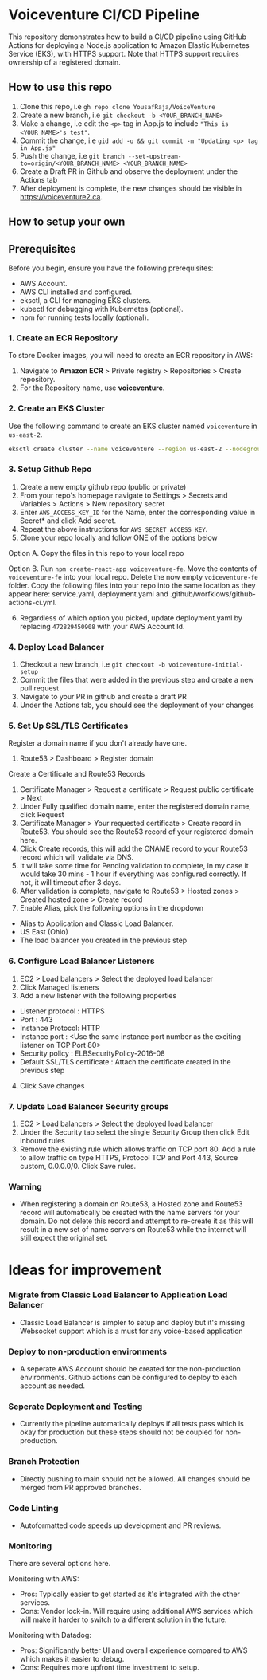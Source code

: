 # Voiceventure CI/CD Pipeline

This repository demonstrates how to build a CI/CD pipeline using GitHub Actions for deploying a Node.js application to Amazon Elastic Kubernetes Service (EKS), with HTTPS support. Note that HTTPS support requires ownership of a registered domain.

## How to use this repo
1. Clone this repo, i.e ```gh repo clone YousafRaja/VoiceVenture```
2. Create a new branch, i.e ```git checkout -b <YOUR_BRANCH_NAME>```
3. Make a change, i.e edit the ```<p>``` tag in App.js to include ```"This is <YOUR_NAME>'s test"```.
4. Commit the change, i.e ```gid add -u && git commit -m "Updating <p> tag in App.js"```
5. Push the change, i.e ```git branch --set-upstream-to=origin/<YOUR_BRANCH_NAME> <YOUR_BRANCH_NAME>```
6. Create a Draft PR in Github and observe the deployment under the Actions tab
7. After deployment is complete, the new changes should be visible in https://voiceventure2.ca.

## How to setup your own

## Prerequisites

Before you begin, ensure you have the following prerequisites:
- AWS Account.
- AWS CLI installed and configured.
- eksctl, a CLI for managing EKS clusters.
- kubectl for debugging with Kubernetes (optional).
- npm for running tests locally (optional).


### 1. Create an ECR Repository

To store Docker images, you will need to create an ECR repository in AWS:

1. Navigate to **Amazon ECR** > Private registry > Repositories > Create repository.
3. For the Repository name, use **voiceventure**.

### 2. Create an EKS Cluster

Use the following command to create an EKS cluster named `voiceventure` in `us-east-2`. 

```bash
eksctl create cluster --name voiceventure --region us-east-2 --nodegroup-name linux-nodes --node-type t2.micro --nodes 2
```

### 3. Setup Github Repo
1. Create a new empty github repo (public or private)
2. From your repo's homepage navigate to Settings > Secrets and Variables > Actions > New repository secret
3. Enter ```AWS_ACCESS_KEY_ID``` for the Name, enter the corresponding value in Secret* and click Add secret.
4. Repeat the above instructions for ```AWS_SECRET_ACCESS_KEY```.
5. Clone your repo locally and follow ONE of the options below

Option A. Copy the files in this repo to your local repo

Option B. Run ```npm create-react-app voiceventure-fe```. Move the contents of `voiceventure-fe` into your local repo. Delete the now empty `voiceventure-fe` folder. Copy the following files into your repo into the same location as they appear here: service.yaml, deployment.yaml and .github/worfklows/github-actions-ci.yml.

6. Regardless of which option you picked, update deployment.yaml by replacing `472829450908` with your AWS Account Id.

### 4. Deploy Load Balancer
1. Checkout a new branch, i.e ```git checkout -b voiceventure-initial-setup```
2. Commit the files that were added in the previous step and create a new pull request 
3. Navigate to your PR in github and create a draft PR
4. Under the Actions tab, you should see the deployment of your changes

### 5. Set Up SSL/TLS Certificates
Register a domain name if you don't already have one.
1. Route53 > Dashboard > Register domain

Create a Certificate and Route53 Records
1. Certificate Manager > Request a certificate > Request public certificate > Next
2. Under Fully qualified domain name, enter the registered domain name, click Request
4. Certificate Manager > Your requested certificate > Create record in Route53. You should see the Route53 record of your registered domain here.
5. Click Create records, this will add the CNAME record to your Route53 record which will validate via DNS. 
6. It will take some time for Pending validation to complete, in my case it would take 30 mins - 1 hour if everything was configured correctly. If not, it will timeout after 3 days.
7. After validation is complete, navigate to Route53 > Hosted zones > Created hosted zone > Create record
8. Enable Alias, pick the following options in the dropdown
- Alias to Application and Classic Load Balancer.
- US East (Ohio)
- The load balancer you created in the previous step


### 6. Configure Load Balancer Listeners 
1. EC2 > Load balancers > Select the deployed load balancer
2. Click Managed listeners
3. Add a new listener with the following properties
- Listener protocol : HTTPS
- Port : 443
- Instance Protocol: HTTP
- Instance port : <Use the same instance port number as the exciting listener on TCP Port 80>
- Security policy : ELBSecurityPolicy-2016-08
- Default SSL/TLS certificate : Attach the certificate created in the previous step
4. Click Save changes

### 7. Update Load Balancer Security groups
1. EC2 > Load balancers > Select the deployed load balancer
2. Under the Security tab select the single Security Group then click Edit inbound rules
3. Remove the existing rule which allows traffic on TCP port 80. Add a rule to allow traffic on type HTTPS, Protocol TCP and Port 443, Source custom, 0.0.0.0/0. Click Save rules.

### Warning
- When registering a domain on Route53, a Hosted zone and Route53 record will automatically be created with the name servers for your domain. Do not delete this record and attempt to re-create it as this will result in a new set of name servers on Route53 while the internet will still expect the original set.
 
# Ideas for improvement
### Migrate from Classic Load Balancer to Application Load Balancer
- Classic Load Balancer is simpler to setup and deploy but it's missing Websocket support which is a must for any voice-based application
### Deploy to non-production environments  
- A seperate AWS Account should be created for the non-production environments. Github actions can be configured to deploy to each account as needed.
### Seperate Deployment and Testing
- Currently the pipeline automatically deploys if all tests pass which is okay for production but these steps should not be coupled for non-production.
### Branch Protection 
- Directly pushing to main should not be allowed. All changes should be merged from PR approved branches.
### Code Linting 
- Autoformatted code speeds up development and PR reviews.
### Monitoring 
There are several options here.

Monitoring with AWS:
- Pros: Typically easier to get started as it's integrated with the other services.
- Cons: Vendor lock-in. Will require using additional AWS services which will make it harder to switch to a different solution in the future.
  
Monitoring with Datadog:
- Pros: Significantly better UI and overall experience compared to AWS which makes it easier to debug.
- Cons: Requires more upfront time investment to setup. 




